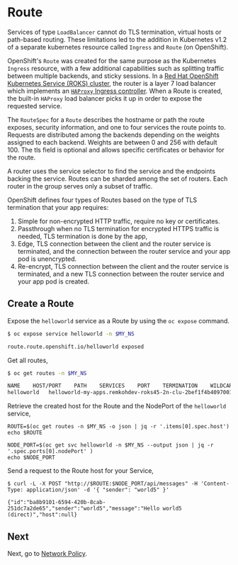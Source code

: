 # Route

Services of type `LoadBalancer` cannot do TLS termination, virtual hosts or path-based routing. These limitations led to the addition in Kubernetes v1.2 of a separate kubernetes resource called `Ingress` and `Route` (on OpenShift).

OpenShift's `Route` was created for the same purpose as the Kubernetes `Ingress` resource, with a few additional capabilities such as splitting traffic between multiple backends, and sticky sessions. In a [Red Hat OpenShift Kubernetes Service (ROKS) cluster](https://cloud.ibm.com/docs/openshift?topic=openshift-ingress-about-roks4), the router is a layer 7 load balancer which implements an [`HAProxy` Ingress controller](https://github.com/haproxytech/kubernetes-ingress). When a Route is created, the built-in `HAProxy` load balancer picks it up in order to expose the requested service.

The `RouteSpec` for a `Route` describes the hostname or path the route exposes, security information, and one to four services the route points to. Requests are distributed among the backends depending on the weights assigned to each backend. Weights are between 0 and 256 with default 100. The tls field is optional and allows specific certificates or behavior for the route.

A router uses the service selector to find the service and the endpoints backing the service. Routes can be sharded among the set of routers. Each router in the group serves only a subset of traffic.

OpenShift defines four types of Routes based on the type of TLS termination that your app requires:

1. Simple for non-encrypted HTTP traffic, require no key or certificates.
2. Passthrough when no TLS termination for encrypted HTTPS traffic is needed, TLS termination is done by the app,
3. Edge, TLS connection between the client and the router service is terminated, and the connection between the router service and your app pod is unencrypted.
4. Re-encrypt, TLS connection between the client and the router service is terminated, and a new TLS connection between the router service and your app pod is created.

## Create a Route

Expose the `helloworld` service as a Route by using the `oc expose` command.

```bash
$ oc expose service helloworld -n $MY_NS

route.route.openshift.io/helloworld exposed
```

Get all routes,

```bash
$ oc get routes -n $MY_NS

NAME    HOST/PORT    PATH    SERVICES    PORT    TERMINATION    WILDCARD
helloworld   helloworld-my-apps.remkohdev-roks45-2n-clu-2bef1f4b4097001da9502000c44fc2b2-0000.us-south.containers.appdomain.cloud    helloworld    http-server    None
```

Retrieve the created host for the Route and the NodePort of the `helloworld` service,

```
ROUTE=$(oc get routes -n $MY_NS -o json | jq -r '.items[0].spec.host')
echo $ROUTE

NODE_PORT=$(oc get svc helloworld -n $MY_NS --output json | jq -r '.spec.ports[0].nodePort' )
echo $NODE_PORT
```

Send a request to the Route host for your Service,

```
$ curl -L -X POST "http://$ROUTE:$NODE_PORT/api/messages" -H 'Content-Type: application/json' -d '{ "sender": "world5" }'

{"id":"ba8b9101-6594-420b-8cab-251dc7a2de65","sender":"world5","message":"Hello world5 (direct)","host":null}
```

## Next

Next, go to [Network Policy](networkpolicy.md).